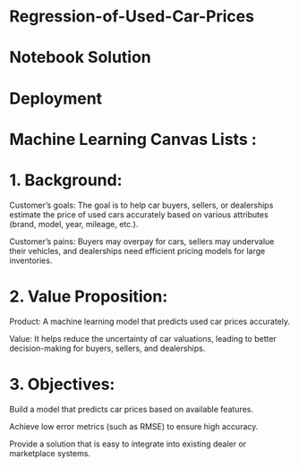 # Regression-of-Used-Car-Prices

# Notebook Solution

# Deployment 


# Machine Learning Canvas Lists :

# 1. Background:

Customer’s goals: The goal is to help car buyers, sellers, or dealerships estimate the price of used cars accurately based on various attributes (brand, model, year, mileage, etc.).

Customer’s pains: Buyers may overpay for cars, sellers may undervalue their vehicles, and dealerships need efficient pricing models for large inventories.


# 2. Value Proposition:

Product: A machine learning model that predicts used car prices accurately.

Value: It helps reduce the uncertainty of car valuations, leading to better decision-making for buyers, sellers, and dealerships.


# 3. Objectives:

Build a model that predicts car prices based on available features.

Achieve low error metrics (such as RMSE) to ensure high accuracy.

Provide a solution that is easy to integrate into existing dealer or marketplace systems.
